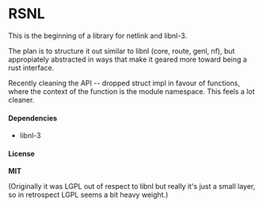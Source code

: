 # RSNL

This is the beginning of a library for netlink and libnl-3.

The plan is to structure it out similar to libnl (core, route, genl, nf), but appropiately abstracted in ways that make it geared more toward being a rust interface.

Recently cleaning the API -- dropped struct impl in favour of functions, where the context of the function is the module namespace. This feels a lot cleaner.

#### Dependencies

* libnl-3

#### License

**MIT**

(Originally it was LGPL out of respect to libnl but really it's just a small layer, so in retrospect LGPL seems a bit heavy weight.)
